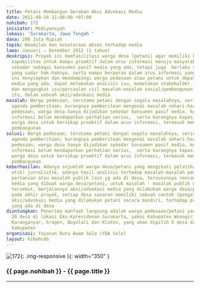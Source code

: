 ```yaml
---
title: Petani Membangun Gerakan Aksi Advokasi Media
date: 2011-09-16 11:08:00 +07:00
nohibah: 172
inisiator: Mediyansyah
lokasi: 'Surakarta, Jawa Tengah '
dana: 200 Juta Rupiah
topik: Keadilan dan kesetaraan akses terhadap media
lama: Januari – Desember 2012 (1 tahun)
deskripsi: Proyek ini memfasilitasi warga desa (petani) agar memiliki kapasitas dan
  kapabilitas untuk mampu proaktif dalam arus informasi menuju masyarakat yang tidak
  sekadar sebagai konsumen pasif media yang ada, tetapi juga  berlaku sebagai warga
  yang sadar hak-haknya, serta mampu berperan dalam arus informasi yang sehat. Proyek
  ini menyiapkan dan mendampingi warga pedesaan atau petani untuk dapat berperan memanfaatkan
  media yang ada, dapat melakukan analisis isu, memetakan stakeholder (termasuk media),
  dan mengangkat isu/persoalan riil masalah-masalah sosial/pembangunan di desa mereka
  itu, dalam sebuah aksi/advokasi media
masalah: Warga pedesaan, terutama petani dengan segala masalahnya, sering luput dari
  agenda pemberitaan; kurangnya pemberitaan mengenai masalah sehari-hari di daerah
  pedesaan, warga desa hanya dijadikan sekedar konsumen pasif media, kesetaraan kases
  informasi belum mendapatkan perhatian serius,  serta kurangnya kapasitas dan kapabilitas
  warga desa untuk bersikap proaktif dalam arus informasi, termasuk mengenai masalah
  pembangunan
solusi: Warga pedesaan, terutama petani dengan segala masalahnya, sering luput dari
  agenda pemberitaan; kurangnya pemberitaan mengenai masalah sehari-hari di daerah
  pedesaan, warga desa hanya dijadikan sekedar konsumen pasif media, kesetaraan kases
  informasi belum mendapatkan perhatian serius,  serta kurangnya kapasitas dan kapabilitas
  warga desa untuk bersikap proaktif dalam arus informasi, termasuk mengenai masalah
  pembangunan
keberhasilan: Adanya sejumlah warga desa/petani yang mengikuti pelatihan (teknik &
  etik) jurnalistik, adanya hasil analisis terhadap masalah-masalah pembangunan pedesaan/
  pertanian atau masalah publik lain yg ada di desa, tersusunnya rencana aksi/advokasi
  media yang dibuat warga desa/petani, untuk masalah - masalah publik di pedesaan
  tersebut, berjalannya aksi/advokasi media yang dilakukan warga desa/petani, dan
  pada akhir proyek, setiap desa sasaran memiliki sebuah contoh (pengalaman) melakukan
  aksi/advokasi media yang dilakukan petani secara mandiri, terhadap problem publik
  yang ada di desa
diuntungkan: Penerima manfaat langsung adalah warga pedesaan/petani yang berada di
  30 desa di lokasi Eks-Karesidenan Surakarta, yakni Kabupaten Wonogiri, Sukoharjo,
  Karanganyar, Sragen, Boyolali dan Klaten, yang akan dipilih 5 desa dari masing-masing
  kabupaten
organisasi: Yayasan Duta Awam Solo (YDA Solo)
layout: hibahcmb
---
```


![172](/static/img/hibahcmb/172.png){: .img-responsive }{: width="350" }

### {{ page.nohibah }} - {{ page.title }}

---
